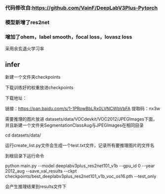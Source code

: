 ### 代码修改自:https://github.com/VainF/DeepLabV3Plus-Pytorch

### 模型新增了res2net

### 增加了ohem，label smooth，focal loss，lovasz loss

采用余玄退火学习率

## infer
新建一个文件夹checkpoints

下载训练好的权重放进checkpoints

下载地址：

链接：https://pan.baidu.com/s/1-1PRowBbLRx0LVNCWbVbFA 
提取码：nx3w 

需要推理的图片放进 datasets/data/VOCdevkit/VOC2012/JPEGImages下面，并且新建一个文件夹SegmentationClassAug与JPEGImages在相同目录

cd datasets/data/

运行create_list.py文件会生成一个test.txt文件，记录所有要推理图片的文件名

到根目录下运行命令

python main.py --model deeplabv3plus_res2net101_v1b --gpu_id 0 --year 2012_aug --save_val_results --ckpt checkpoints/best_deeplabv3plus_res2net101_v1b_voc_os16.pth --test_only

会产生推理结果到results文件下

